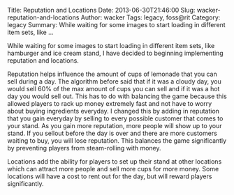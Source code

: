 Title: Reputation and Locations
Date: 2013-06-30T21:46:00
Slug: wacker-reputation-and-locations
Author: wacker
Tags: legacy, foss@rit
Category: legacy
Summary: While waiting for some images to start loading in different item sets, like ... 

While waiting for some images to start loading in different item sets, like
hamburger and ice cream stand, I have decided to beginning implementing
reputation and locations.

Reputation helps influence the amount of cups of lemonade that you can sell
during a day. The algorithm before said that if it was a cloudy day, you would
sell 60% of the max amount of cups you can sell and if it was a hot day you
would sell out. This has to do with balancing the game because this allowed
players to rack up money extremely fast and not have to worry about buying
ingredients everyday. I changed this by adding in reputation that you gain
everyday by selling to every possible customer that comes to your stand. As
you gain more reputation, more people will show up to your stand. If you
sellout before the day is over and there are more customers waiting to buy,
you will lose reputation. This balances the game significantly by preventing
players from steam-rolling with money.

Locations add the ability for players to set up their stand at other locations
which can attract more people and sell more cups for more money. Some
locations will have a cost to rent out for the day, but will reward players
significantly.

